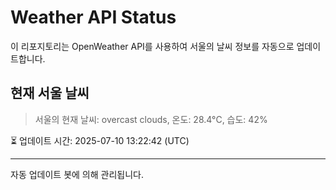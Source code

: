 
# Weather API Status

이 리포지토리는 OpenWeather API를 사용하여 서울의 날씨 정보를 자동으로 업데이트합니다.

## 현재 서울 날씨
> 서울의 현재 날씨: overcast clouds, 온도: 28.4°C, 습도: 42%

⏳ 업데이트 시간: 2025-07-10 13:22:42 (UTC)

---
자동 업데이트 봇에 의해 관리됩니다.
